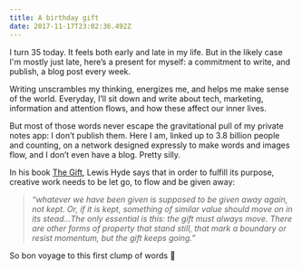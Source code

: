 ```yaml
---
title: A birthday gift
date: 2017-11-17T23:02:36.492Z
---
```

I turn 35 today. It feels both early and late in my life. But in the  likely case  I'm mostly just late, here’s a present for myself: a commitment to write, and publish, a blog post every week.

Writing   unscrambles my thinking, energizes me, and helps me make sense of the world. Everyday, I’ll sit down and write about tech, marketing, information and attention flows, and how these affect our inner lives.

But most of those words never escape the gravitational pull of my private notes app: I  don’t publish them. Here I am,  linked up to 3.8 billion people and counting, on a network designed expressly to make words and images flow, and I don’t even have a blog. Pretty silly.

In his book [The Gift](https://www.amazon.com/Gift-Creativity-Artist-Modern-World/dp/0307279502/ref=pd_cp_14_1?_encoding=UTF8&psc=1&refRID=ET7ACV39RPR2Q3H1PYCS), Lewis Hyde says that in order to fulfill its purpose, creative work needs to be let go, to flow and be given away:

> *“whatever we have been given is supposed to be given away again, not kept. Or, if it is kept, something of similar value should move on in its stead…The only essential is this: the gift must always move. There are other forms of property that stand still, that mark a boundary or resist momentum, but the gift keeps going.”*

So bon voyage to this first clump of words 🎁

